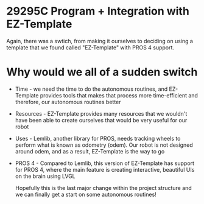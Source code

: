 # 29295C Program + Integration with EZ-Template
Again, there was a swtich, from making it ourselves to deciding on using a template that we found called "EZ-Template" with PROS 4 support.

# Why would we all of a sudden switch
- Time - we need the time to do the autonomous routines, and EZ-Template provides tools that makes that process more time-efficient and therefore, our autonomous routines better
- Resources - EZ-Template provides many resources that we wouldn't have been able to create ourselves that would be very useful for our robot
- Uses - Lemlib, another library for PROS, needs tracking wheels to perform what is known as odometry (odem).  Our robot is not designed around odem, and as a result, EZ-Template is the way to go
- PROS 4 - Compared to Lemlib, this version of EZ-Template has support for PROS 4, where the main feature is creating interactive, beautiful UIs on the brain using LVGL

  Hopefully this is the last major change within the project structure and we can finally get a start on some autonomous routines!

